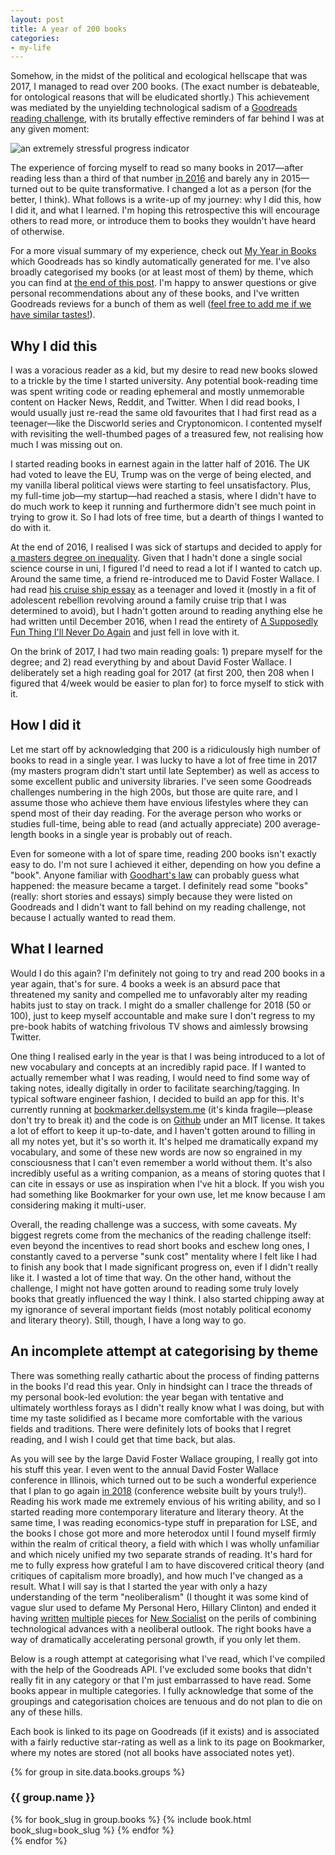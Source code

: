 ```yaml
---
layout: post
title: A year of 200 books
categories:
- my-life
---
```


Somehow, in the midst of the political and ecological hellscape that was 2017, I managed to read over 200 books. (The exact number is debateable, for ontological reasons that will be eludicated shortly.) This achievement was mediated by the unyielding technological sadism of a [Goodreads reading challenge](https://www.goodreads.com/user/year_in_books/2017), with its brutally effective reminders of far behind I was at any given moment:

![an extremely stressful progress indicator](https://pbs.twimg.com/media/DRmp-22XcAEC_Mp.jpg "this is fascism")

The experience of forcing myself to read so many books in 2017—after reading less than a third of that number [in 2016](https://www.goodreads.com/user_challenges/6470943) and barely any in 2015—turned out to be quite transformative. I changed a lot as a person (for the better, I think). What follows is a write-up of my journey: why I did this, how I did it, and what I learned. I'm hoping this retrospective this will encourage others to read more, or introduce them to books they wouldn't have heard of otherwise.

For a more visual summary of my experience, check out [My Year in Books](https://www.goodreads.com/user/year_in_books/2017) which Goodreads has so kindly automatically generated for me. I've also broadly categorised my books (or at least most of them) by theme, which you can find at [the end of this post](#categories). I'm happy to answer questions or give personal recommendations about any of these books, and I've written Goodreads reviews for a bunch of them as well ([feel free to add me if we have similar tastes!](https://www.goodreads.com/user/show/60292716-wendy-liu)).

## Why I did this

I was a voracious reader as a kid, but my desire to read new books slowed to a trickle by the time I started university. Any potential book-reading time was spent writing code or reading ephemeral and mostly unmemorable content on Hacker News, Reddit, and Twitter. When I did read books, I would usually just re-read the same old favourites that I had first read as a teenager—like the Discworld series and Cryptonomicon. I contented myself with revisiting the well-thumbed pages of a treasured few, not realising how much I was missing out on.

I started reading books in earnest again in the latter half of 2016. The UK had voted to leave the EU, Trump was on the verge of being elected, and my vanilla liberal political views were starting to feel unsatisfactory. Plus, my full-time job—my startup—had reached a stasis, where I didn't have to do much work to keep it running and furthermore didn't see much point in trying to grow it. So I had lots of free time, but a dearth of things I wanted to do with it.

At the end of 2016, I realised I was sick of startups and decided to apply for [a masters degree on inequality](/posts/a-personal-statement). Given that I hadn't done a single social science course in uni, I figured I'd need to read a lot if I wanted to catch up. Around the same time, a friend re-introduced me to David Foster Wallace. I had read [his cruise ship essay](https://harpers.org/wp-content/uploads/2008/09/HarpersMagazine-1996-01-0007859.pdf) as a teenager and loved it (mostly in a fit of adolescent rebellion revolving around a family cruise trip that I was determined to avoid), but I hadn't gotten around to reading anything else he had written until December 2016, when I read the entirety of [A Supposedly Fun Thing I'll Never Do Again](https://www.goodreads.com/book/show/45762.A_Supposedly_Fun_Thing_I_ll_Never_Do_Again) and just fell in love with it.

On the brink of 2017, I had two main reading goals: 1) prepare myself for the degree; and 2) read everything by and about David Foster Wallace. I deliberately set a high reading goal for 2017 (at first 200, then 208 when I figured that 4/week would be easier to plan for) to force myself to stick with it.

## How I did it

Let me start off by acknowledging that 200 is a ridiculously high number of books to read in a single year. I was lucky to have a lot of free time in 2017 (my masters program didn't start until late September) as well as access to some excellent public and university libraries. I've seen some Goodreads challenges numbering in the high 200s, but those are quite rare, and I assume those who achieve them have envious lifestyles where they can spend most of their day reading. For the average person who works or studies full-time, being able to read (and actually appreciate) 200 average-length books in a single year is probably out of reach.

Even for someone with a lot of spare time, reading 200 books isn't exactly easy to do. I'm not sure I achieved it either, depending on how you define a "book". Anyone familiar with [Goodhart's law](https://en.wikipedia.org/wiki/Goodhart%27s_law) can probably guess what happened: the measure became a target. I definitely read some "books" (really: short stories and essays) simply because they were listed on Goodreads and I didn't want to fall behind on my reading challenge, not because I actually wanted to read them.

## What I learned

Would I do this again? I'm definitely not going to try and read 200 books in a year again, that's for sure. 4 books a week is an absurd pace that threatened my sanity and compelled me to unfavorably alter my reading habits just to stay on track. I might do a smaller challenge for 2018 (50 or 100), just to keep myself accountable and make sure I don't regress to my pre-book habits of watching frivolous TV shows and aimlessly browsing Twitter.

One thing I realised early in the year is that I was being introduced to a lot of new vocabulary and concepts at an incredibly rapid pace. If I wanted to actually remember what I was reading, I would need to find some way of taking notes, ideally digitally in order to facilitate searching/tagging. In typical software engineer fashion, I decided to build an app for this. It's currently running at [bookmarker.dellsystem.me](http://bookmarker.dellsystem.me/) (it's kinda fragile—please don't try to break it) and the code is on [Github](https://github.com/dellsystem/bookmarker) under an MIT license. It takes a lot of effort to keep it up-to-date, and I haven't gotten around to filling in all my notes yet, but it's so worth it. It's helped me dramatically expand my vocabulary, and some of these new words are now so engrained in my consciousness that I can't even remember a world without them. It's also incredibly useful as a writing companion, as a means of storing quotes that I can cite in essays or use as inspiration when I've hit a block. If you wish you had something like Bookmarker for your own use, let me know because I am considering making it multi-user.

Overall, the reading challenge was a success, with some caveats. My biggest regrets come from the mechanics of the reading challenge itself: even beyond the incentives to read short books and eschew long ones, I constantly caved to a perverse "sunk cost" mentality where I felt like I had to finish any book that I made significant progress on, even if I didn't really like it. I wasted a lot of time that way. On the other hand, without the challenge, I might not have gotten around to reading some truly lovely books that greatly influenced the way I think. I also started chipping away at my ignorance of several important fields (most notably political economy and literary theory). Still, though, I have a long way to go.

## An incomplete attempt at categorising by theme

There was something really cathartic about the process of finding patterns in the books I'd read this year. Only in hindsight can I trace the threads of my personal book-led evolution: the year began with tentative and ultimately worthless forays as I didn't really know what I was doing, but with time my taste solidified as I became more comfortable with the various fields and traditions. There were definitely lots of books that I regret reading, and I wish I could get that time back, but alas.

As you will see by the large David Foster Wallace grouping, I really got into his stuff this year. I even went to the annual David Foster Wallace conference in Illinois, which turned out to be such a wonderful experience that I plan to go again [in 2018](http://wallaceconference.com/) (conference website built by yours truly!). Reading his work made me extremely envious of his writing ability, and so I started reading more contemporary literature and literary theory. At the same time, I was reading economics-type stuff in preparation for LSE, and the books I chose got more and more heterodox until I found myself firmly within the realm of critical theory, a field with which I was wholly unfamiliar and which nicely unified my two separate strands of reading. It's hard for me to fully express how grateful I am to have discovered critical theory (and critiques of capitalism more broadly), and how much I've changed as a result. What I will say is that I started the year with only a hazy understanding of the term "neoliberalism" (I thought it was some kind of vague slur used to defame My Personal Hero, Hillary Clinton) and ended it having [written](https://newsocialist.org.uk/social-murder-productivity-crisis/) [multiple](https://newsocialist.org.uk/the-gig-economy/) [pieces](https://newsocialist.org.uk/labours-digital-strategy/) for [New Socialist](https://newsocialist.org.uk/) on the perils of combining technological advances with a neoliberal outlook. The right books have a way of dramatically accelerating personal growth, if you only let them.

Below is a rough attempt at categorising what I've read, which I've compiled with the help of the Goodreads API. I've excluded some books that didn't really fit in any category or that I'm just embarrassed to have read. Some books appear in multiple categories. I fully acknowledge that some of the groupings and categorisation choices are tenuous and do not plan to die on any of these hills.

Each book is linked to its page on Goodreads (if it exists) and is associated with a fairly reductive star-rating as well as a link to its page on Bookmarker, where my notes are stored (not all books have associated notes yet).

<a name="categories"></a>
{% for group in site.data.books.groups %}
<h3>{{ group.name }}</h3>
<div class="six-grid">
{% for book_slug in group.books %}
{% include book.html book_slug=book_slug %}
{% endfor %}
</div>
{% endfor %}
